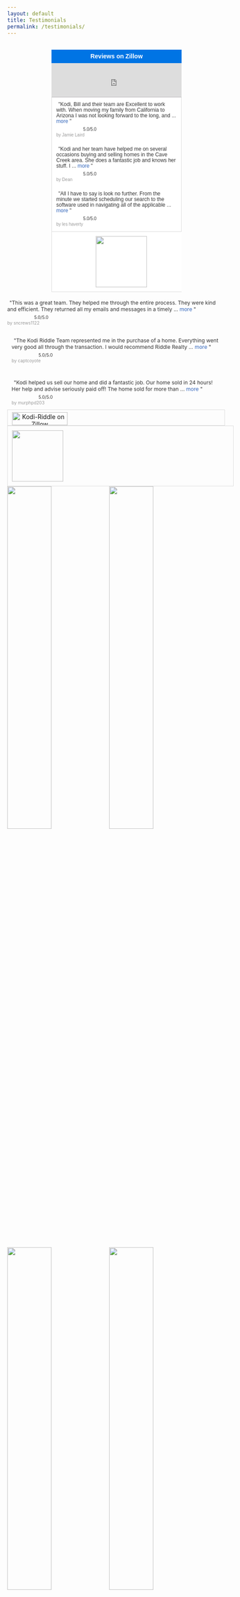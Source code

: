 ```yaml
---
layout: default
title: Testimonials
permalink: /testimonials/
---
```

<br>
<div id="zillow-lender-reputation-large-widget" style="width:300px;height:auto;border:0px none;padding:0px;margin:0 auto;font:normal normal normal 10px verdana,arial,sans-serif;text-transform:none;text-indent:0px;line-height:13px;background-color:#ffffff;letter-spacing:0px;color:#999999;overflow:hidden;text-align:center;"> <div style="width:300px;height:31px;overflow:hidden;text-align:center;background-color:#0074e4;border:1px solid #0074e4;display:table-cell;vertical-align:middle;"> <div style="color:#ffffff;font-size:14px;font-weight:bold;margin:5px;">Reviews on Zillow</div> </div> <div style="width:298px;height:78px;border: 1px solid #dddddd;border-top:0px none;border-bottom:1px solid #bdbabd;overflow:hidden;box-sizing: content-box;"> <iframe scrolling="no" src="https://www.zillow.com:443/widgets/reputation/Rating.htm?did=rw-widget-container&ezuid=X1-ZUyzx804bjax3d_1r7ky&size=wide&type=iframe&zmod=true" width="298" frameborder="0" style="display:block;" height="78"></iframe> </div> <div style="width:298px;overflow:hidden;border: 1px solid #dddddd;border-width:0px 1px 1px 1px;box-sizing:content-box;"> <div id="review" style="padding:10px;"> <span style="display:none;">3607208</span> <div style="text-align:left;"> <span style="font-size:12px;font-weight:normal;margin:0px 5px;color:#333333;">"Kodi, Bill and their team are Excellent to work with. When moving my family from California to Arizona I was not looking forward to the long, and ... <a rel="nofollow" style="text-decoration:none;cursor:pointer;color:#3366bb;font-size:12px;font-weight:normal;" href="http://www.zillow.com/profile/Kodi-Riddle/Reviews/?review=3607208" target="_blank"> more</a> "</span> </div> <div style="margin-top:5px;text-align:left;"> <div> <img src="https://www.zillow.com/widgets/GetVersionedResource.htm?path=/static/images/rating-stars/rating-stars-500.png" style="width:57px;height:11px;vertical-align:text-bottom;border:0px none;"></img><span style="margin-left:5px;font-size:10px;font-weight:normal;color:#333333;">5.0/5.0</span> </div> <div style="font-size:10px;font-weight:normal;color:#999999;"><span>by <span id="reviewer">Jamie Laird</span></span></div> </div> </div> <div id="review" style="padding:10px;"> <span style="display:none;">3614109</span> <div style="text-align:left;"> <span style="font-size:12px;font-weight:normal;margin:0px 5px;color:#333333;">"Kodi and her team have helped me on several occasions buying and selling homes in the Cave Creek area. She does a fantastic job and knows her stuff. I ... <a rel="nofollow" style="text-decoration:none;cursor:pointer;color:#3366bb;font-size:12px;font-weight:normal;" href="http://www.zillow.com/profile/Kodi-Riddle/Reviews/?review=3614109" target="_blank"> more</a> "</span> </div> <div style="margin-top:5px;text-align:left;"> <div> <img src="https://www.zillow.com/widgets/GetVersionedResource.htm?path=/static/images/rating-stars/rating-stars-500.png" style="width:57px;height:11px;vertical-align:text-bottom;border:0px none;"></img><span style="margin-left:5px;font-size:10px;font-weight:normal;color:#333333;">5.0/5.0</span> </div> <div style="font-size:10px;font-weight:normal;color:#999999;"><span>by <span id="reviewer">Dean</span></span></div> </div> </div> <div id="review" style="padding:10px;"> <span style="display:none;">4127932</span> <div style="text-align:left;"> <span style="font-size:12px;font-weight:normal;margin:0px 5px;color:#333333;">"All I have to say is look no further. From the minute we started scheduling our search to the software used in navigating all of the applicable ... <a rel="nofollow" style="text-decoration:none;cursor:pointer;color:#3366bb;font-size:12px;font-weight:normal;" href="http://www.zillow.com/profile/Kodi-Riddle/Reviews/?review=4127932" target="_blank"> more</a> "</span> </div> <div style="margin-top:5px;text-align:left;"> <div> <img src="https://www.zillow.com/widgets/GetVersionedResource.htm?path=/static/images/rating-stars/rating-stars-500.png" style="width:57px;height:11px;vertical-align:text-bottom;border:0px none;"></img><span style="margin-left:5px;font-size:10px;font-weight:normal;color:#333333;">5.0/5.0</span> </div> <div style="font-size:10px;font-weight:normal;color:#999999;"><span>by <span id="reviewer">les haverty</span></span></div> </div> </div> </div> <div style="width:300px;overflow:hidden;border: 1px solid #dddddd;border-width:0px 1px 1px;padding: 10px;"> <span id="widgetFooterLink"> <a href="https://www.zillow.com/phoenix-az/" target="_blank" rel="nofollow"> <img width="118px;" src="https://www.zillow.com/widgets/GetVersionedResource.htm?path=/static/logos/Zillowlogo_150x40.gif"></img> </a> </span> </div> </div>
<span style="display: none;">2159797</span>
            <br />
<div style="text-align: left;">
<span style="color: #333333; font-size: 12px; font-weight: normal; margin: 0px 5px;">"This was a great team. They helped me through the entire process. They were kind and efficient. They returned all my emails and messages in a timely ... <a href="http://www.zillow.com/profile/Kodi-Riddle/Reviews/?review=2159797#{scrnnm=Kodi-Riddle}" style="color: #3366bb; cursor: pointer; font-size: 12px; font-weight: normal; text-decoration: none;" target="_blank"> more</a> "</span> </div>
<div style="margin-top: 5px; text-align: left;">
<div>
<img src="http://www.zillow.com/widgets/GetVersionedResource.htm?path=/static/images/rating-stars/rating-stars-500.png" style="border: 0px none; height: 11px; vertical-align: text-bottom; width: 57px;" /><span style="color: #333333; font-size: 10px; font-weight: normal; margin-left: 5px;">5.0/5.0</span> </div>
<div style="color: #999999; font-size: 10px; font-weight: normal;">
by <span id="reviewer">sncrews1122</span></div>
</div>
</div>
<div id="review" style="padding: 10px;">
<span style="display: none;">2151913</span>
            <br />
<div style="text-align: left;">
<span style="color: #333333; font-size: 12px; font-weight: normal; margin: 0px 5px;">"The Kodi Riddle Team represented me in the purchase of a home. Everything went very good all through the transaction. I would recommend Riddle Realty ... <a href="http://www.zillow.com/profile/Kodi-Riddle/Reviews/?review=2151913#{scrnnm=Kodi-Riddle}" style="color: #3366bb; cursor: pointer; font-size: 12px; font-weight: normal; text-decoration: none;" target="_blank"> more</a> "</span> </div>
<div style="margin-top: 5px; text-align: left;">
<div>
<img src="http://www.zillow.com/widgets/GetVersionedResource.htm?path=/static/images/rating-stars/rating-stars-500.png" style="border: 0px none; height: 11px; vertical-align: text-bottom; width: 57px;" /><span style="color: #333333; font-size: 10px; font-weight: normal; margin-left: 5px;">5.0/5.0</span> </div>
<div style="color: #999999; font-size: 10px; font-weight: normal;">
by <span id="reviewer">captcoyote</span></div>
</div>
</div>
<div id="review" style="padding: 10px;">
<span style="display: none;">2146011</span>
            <br />
<div style="text-align: left;">
<span style="color: #333333; font-size: 12px; font-weight: normal; margin: 0px 5px;">"Kodi helped us sell our home and did a fantastic job. Our home sold in 24 hours! Her help and advise seriously paid off! The home sold for more than ... <a href="http://www.zillow.com/profile/Kodi-Riddle/Reviews/?review=2146011#{scrnnm=Kodi-Riddle}" style="color: #3366bb; cursor: pointer; font-size: 12px; font-weight: normal; text-decoration: none;" target="_blank"> more</a> "</span> </div>
<div style="margin-top: 5px; text-align: left;">
<div>
<img src="http://www.zillow.com/widgets/GetVersionedResource.htm?path=/static/images/rating-stars/rating-stars-500.png" style="border: 0px none; height: 11px; vertical-align: text-bottom; width: 57px;" /><span style="color: #333333; font-size: 10px; font-weight: normal; margin-left: 5px;">5.0/5.0</span> </div>
<div style="color: #999999; font-size: 10px; font-weight: normal;">
by <span id="reviewer">murphpd203</span></div>
</div>
</div>
</div>
<div style="border-width: 0px 1px 1px; border: 1px solid #dddddd; box-sizing: content-box; overflow: hidden; width: 500px;">
<div style="margin: 5px 10px 0px;">
<span style="height: 30px; margin: 0px auto 5px; text-align: center; width: 128px;"> <span id="widgetFooterLink"><a href="http://www.zillow.com/profile/Kodi-Riddle/#{scrnnm=Kodi-Riddle}" style="text-decoration: none;" target="_blank"> <img alt="Kodi-Riddle on Zillow" src="http://www.zillow.com/widgets/GetVersionedResource.htm?path=/static/images/widgets/lender_reputation/zillow-expert_trsm.png" style="border: 0px none; height: 30px; width: 128px;" /> </a></span> </span> </div>
</div>
<div style="border-width: 0px 1px 1px; border: 1px solid #dddddd; overflow: hidden; padding: 10px; width: 500px;">
<span id="widgetFooterLink"><a href="http://www.zillow.com/phoenix-az/#{scrnnm=Kodi-Riddle}" target="_blank"><img src="http://www.zillow.com/widgets/GetVersionedResource.htm?path=/static/logos/Zillowlogo_150x40.gif" width="118px;" /></a></span> </div>
</div>
<a href="https://youtu.be/MFAUnwUEv28?list=PL6m5nOQEgWmkL03xJdF6yXU3Q-2QQ_nop"><img src="http://i.imgur.com/5WU0dXc.jpg" style="margin-right: 4px; width: 45%;" /></a>
<a href="https://youtu.be/A8C7tI4Mtcs?list=PL6m5nOQEgWmkL03xJdF6yXU3Q-2QQ_nop"><img src="http://i.imgur.com/agG2PoA.jpg" style="margin-right: 4px; width: 45%;" /></a>
<a href="https://youtu.be/q5xlZvs44fU?list=PL6m5nOQEgWmkL03xJdF6yXU3Q-2QQ_nop"><img src="http://i.imgur.com/3RiPk17.jpg" style="margin-right: 4px; width: 45%;" /></a>
<a href="https://youtu.be/XO_0_iRMBGQ?list=PL6m5nOQEgWmkL03xJdF6yXU3Q-2QQ_nop"><img src="http://i.imgur.com/BajjLA0.jpg" style="margin-right: 4px; width: 45%;" /></a>
<a href="https://youtu.be/Tl82RuTUgUU?list=PL6m5nOQEgWmkL03xJdF6yXU3Q-2QQ_nop"><img src="http://i.imgur.com/GtaLHGv.jpg" style="margin-right: 4px; width: 45%;" /></a>
<a href="https://youtu.be/ijLfdgvmI3Q?list=PL6m5nOQEgWmkL03xJdF6yXU3Q-2QQ_nop"><img src="http://i.imgur.com/OAoFJOV.jpg" style="margin-right: 4px; width: 45%;" /></a>
<a href="https://youtu.be/tcEx9-lehSk?list=PL6m5nOQEgWmkL03xJdF6yXU3Q-2QQ_nop"><img src="http://i.imgur.com/peTNyrA.jpg" style="margin-right: 4px; width: 45%;" /></a>
<a href="https://youtu.be/9J-VdekDCHU?list=PL6m5nOQEgWmkL03xJdF6yXU3Q-2QQ_nop"><img src="http://i.imgur.com/6UPxZNB.jpg" style="margin-right: 4px; width: 45%;" /></a>
<a href="https://youtu.be/uhrTA0uq7v0?list=PL6m5nOQEgWmkL03xJdF6yXU3Q-2QQ_nop"><img src="http://i.imgur.com/m3oECwi.jpg" style="margin-right: 4px; width: 45%;" /></a>
<a href="http://kodiriddle.blogspot.com/2016/08/how-we-impressed-jackie-and-linda-with.html"><img src="https://imgur.com/AKa6em2.jpg" style="margin-right: 4px; width: 45%;" /></a>
<a href="http://kodiriddle.blogspot.com/2016/07/how-we-brought-right-buyer-for-randy.html"><img src="https://imgur.com/cwV30hX.jpg" style="margin-right: 4px; width: 45%;" /></a>
<a href="http://kodiriddle.blogspot.com/2016/05/how-we-impressed-pete-with-our.html"><img src="https://imgur.com/mfyqmF1.jpg" style="margin-right: 4px; width: 45%;" /></a>
<a href="http://kodiriddle.blogspot.com/2016/04/how-we-sold-roy-and-nancy-home-while.html"><img alt="" src="https://imgur.com/YeIpxSk.jpg" style="margin-right: 4px; width: 45%;" /></a>
